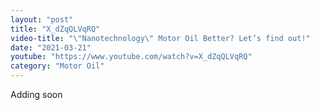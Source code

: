 ```yaml
---
layout: "post"
title: "X_dZqQLVqRQ"
video-title: "\"Nanotechnology\" Motor Oil Better? Let’s find out!"
date: "2021-03-21"
youtube: "https://www.youtube.com/watch?v=X_dZqQLVqRQ"
category: "Motor Oil"
---
```

<div class="space-y-1"><p class="text-gray-400">Adding soon</p></div>